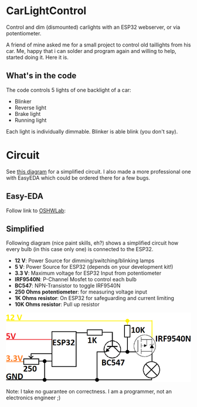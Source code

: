 # CarLightControl
Control and dim (dismounted) carlights with an ESP32 webserver, or via potentiometer.

A friend of mine asked me for a small project to control old taillights from his car. Me, happy that i can solder and program again and willing to help, started doing it. Here it is.

## What's in the code
The code controls 5 lights of one backlight of a car:
* Blinker
* Reverse light
* Brake light
* Running light

Each light is individually dimmable. Blinker is able blink (you don't say).

# Circuit
See  [this diagram](#Simplified) for a simplified circuit. I also made a more professional one with EasyEDA which could be ordered there for a few bugs.

## Easy-EDA
Follow link to [OSHWLab](https://oshwlab.com/frostfreak/carlightcontrol):

## Simplified
Following diagram (nice paint skills, eh?) shows a simplified circuit how every bulb (in this case only one) is connected to the ESP32.

* **12 V**: Power Source for dimming/switching/blinking lamps
* **5 V**: Power Source for ESP32 (depends on your development kit!)
* **3.3 V**: Maximum voltage for ESP32 Input from potentiometer
* **IRF9540N**: P-Channel Mosfet to control each bulb
* **BC547**: NPN-Transistor to toggle IRF9540N
* **250 Ohms potentiometer**: for measuring voltage input
* **1K Ohms resistor**: On ESP32 for safeguarding and current limiting
* **10K Ohms resistor**: Pull up resistor

![simplified circuit diagram](simplified_circuit.bmp)

Note: I take no guarantee on correctness. I am a programmer, not an electronics engineer ;)